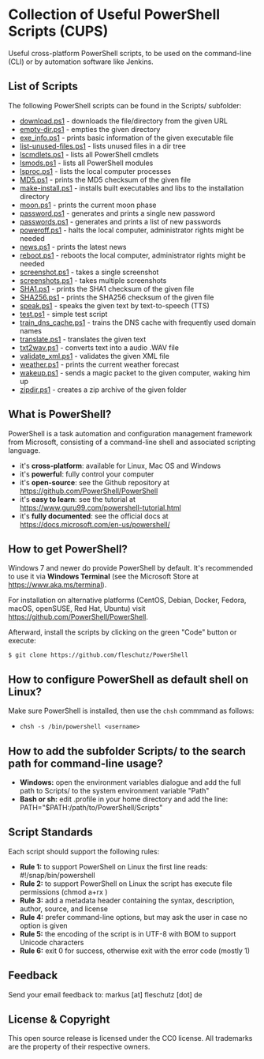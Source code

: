 Collection of Useful PowerShell Scripts (CUPS)
==============================================

Useful cross-platform PowerShell scripts, to be used on the command-line (CLI) or by automation software like Jenkins.

List of Scripts
---------------
The following PowerShell scripts can be found in the Scripts/ subfolder:

* [download.ps1](Scripts/download.ps1) - downloads the file/directory from the given URL
* [empty-dir.ps1](Scripts/empty-dir.ps1) - empties the given directory
* [exe_info.ps1](Scripts/exe_info.ps1) - prints basic information of the given executable file
* [list-unused-files.ps1](Scripts/list-unused-files.ps1) - lists unused files in a dir tree
* [lscmdlets.ps1](Scripts/lscmdlets.ps1) - lists all PowerShell cmdlets
* [lsmods.ps1](Scripts/lsmods.ps1) - lists all PowerShell modules
* [lsproc.ps1](Scripts/lsproc.ps1) - lists the local computer processes
* [MD5.ps1](Scripts/MD5.ps1) - prints the MD5 checksum of the given file
* [make-install.ps1](Scripts/make-install.ps1) - installs built executables and libs to the installation directory
* [moon.ps1](Scripts/moon.ps1) - prints the current moon phase
* [password.ps1](Scripts/password.ps1) - generates and prints a single new password
* [passwords.ps1](Scripts/passwords.ps1) - generates and prints a list of new passwords
* [poweroff.ps1](Scripts/poweroff.ps1) - halts the local computer, administrator rights might be needed
* [news.ps1](Scripts/news.ps1) - prints the latest news
* [reboot.ps1](Scripts/reboot.ps1) - reboots the local computer, administrator rights might be needed
* [screenshot.ps1](Scripts/screenshot.ps1) - takes a single screenshot
* [screenshots.ps1](Scripts/screenshots.ps1) - takes multiple screenshots
* [SHA1.ps1](Scripts/SHA1.ps1) - prints the SHA1 checksum of the given file
* [SHA256.ps1](Scripts/SHA256.ps1) - prints the SHA256 checksum of the given file
* [speak.ps1](Scripts/speak.ps1) - speaks the given text by text-to-speech (TTS)
* [test.ps1](Scripts/test.ps1) - simple test script
* [train_dns_cache.ps1](Scripts/train_dns_cache.ps1) - trains the DNS cache with frequently used domain names
* [translate.ps1](Scripts/translate.ps1) - translates the given text
* [txt2wav.ps1](Scripts/txt2wav.ps1) - converts text into a audio .WAV file
* [validate_xml.ps1](Scripts/validate_xml.ps1) - validates the given XML file
* [weather.ps1](Scripts/weather.ps1) - prints the current weather forecast
* [wakeup.ps1](Scripts/wakeup.ps1) - sends a magic packet to the given computer, waking him up
* [zipdir.ps1](Scripts/zipdir.ps1) - creates a zip archive of the given folder

What is PowerShell?
-------------------

PowerShell is a task automation and configuration management framework from Microsoft, consisting of a command-line shell and associated scripting language. 
* it's **cross-platform**: available for Linux, Mac OS and Windows
* it's **powerful**: fully control your computer
* it's **open-source**: see the Github repository at https://github.com/PowerShell/PowerShell 
* it's **easy to learn**: see the tutorial at https://www.guru99.com/powershell-tutorial.html
* it's **fully documented**: see the official docs at https://docs.microsoft.com/en-us/powershell/

How to get PowerShell?
----------------------
Windows 7 and newer do provide PowerShell by default. It's recommended to use it via **Windows Terminal** (see the Microsoft Store at https://www.aka.ms/terminal).

For installation on alternative platforms (CentOS, Debian, Docker, Fedora, macOS, openSUSE, Red Hat, Ubuntu) visit https://github.com/PowerShell/PowerShell.

Afterward, install the scripts by clicking on the green "Code" button or execute:
```
$ git clone https://github.com/fleschutz/PowerShell
```

How to configure PowerShell as default shell on Linux?
------------------------------------------------------

Make sure PowerShell is installed, then use the `chsh` commmand as follows:
* `chsh -s /bin/powershell <username>`


How to add the subfolder Scripts/ to the search path for command-line usage?
----------------------------------------------------------------------------

* **Windows:** open the environment variables dialogue and add the full path to Scripts/ to the system environment variable "Path"
* **Bash or sh:** edit .profile in your home directory and add the line: PATH="$PATH:/path/to/PowerShell/Scripts"

Script Standards
----------------
Each script should support the following rules:

* **Rule 1:** to support PowerShell on Linux the first line reads: #!/snap/bin/powershell
* **Rule 2:** to support PowerShell on Linux the script has execute file permissions (chmod a+rx <file>)
* **Rule 3:** add a metadata header containing the syntax, description, author, source, and license
* **Rule 4:** prefer command-line options, but may ask the user in case no option is given
* **Rule 5:** the encoding of the script is in UTF-8 with BOM to support Unicode characters
* **Rule 6:** exit 0 for success, otherwise exit with the error code (mostly 1)

Feedback
--------
Send your email feedback to: markus [at] fleschutz [dot] de

License & Copyright
-------------------
This open source release is licensed under the CC0 license. All trademarks are the property of their respective owners.
